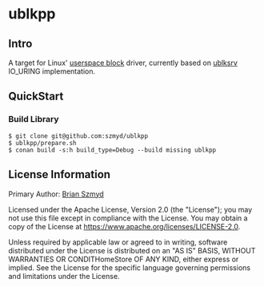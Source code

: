 # ublkpp

## Intro

A target for Linux' [userspace block](https://docs.kernel.org/block/ublk.html) driver, currently
based on [ublksrv](https://github.com/ublk-org/ublksrv) IO_URING implementation.

## QuickStart

### Build Library

    $ git clone git@github.com:szmyd/ublkpp
    $ ublkpp/prepare.sh
    $ conan build -s:h build_type=Debug --build missing ublkpp

## License Information
Primary Author: [Brian Szmyd](https://github.com/szmyd)

Licensed under the Apache License, Version 2.0 (the "License"); you may not use this file except in compliance with the
License. You may obtain a copy of the License at https://www.apache.org/licenses/LICENSE-2.0.

Unless required by applicable law or agreed to in writing, software distributed under the License is distributed on an
"AS IS" BASIS, WITHOUT WARRANTIES OR CONDITHomeStore OF ANY KIND, either express or implied. See the License for the
specific language governing permissions and limitations under the License.
